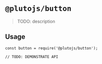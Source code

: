 # `@plutojs/button`

> TODO: description

## Usage

```
const button = require('@plutojs/button');

// TODO: DEMONSTRATE API
```
